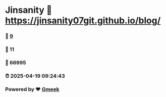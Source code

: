 # Jinsanity :link: https://jinsanity07git.github.io/blog/ 
### :page_facing_up: [9](https://jinsanity07git.github.io/blog//tag.html) 
### :speech_balloon: 11 
### :hibiscus: 66995 
### :alarm_clock: 2025-04-19 09:24:43 
### Powered by :heart: [Gmeek](https://github.com/Meekdai/Gmeek)
